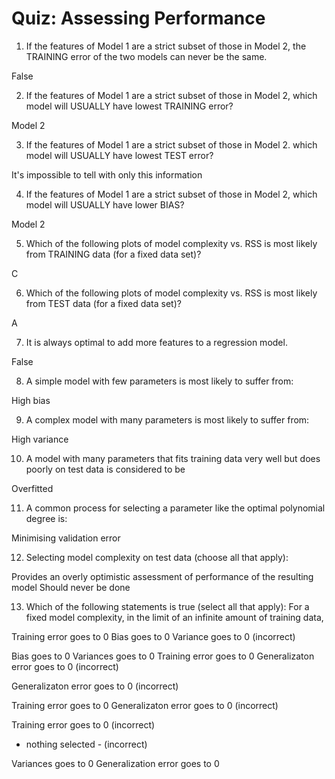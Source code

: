 # Quiz: Assessing Performance

1. If the features of Model 1 are a strict subset of those in Model 2, the TRAINING error of the two models can never be the same.

False

2. If the features of Model 1 are a strict subset of those in Model 2, which model will USUALLY have lowest TRAINING error?

Model 2

3. If the features of Model 1 are a strict subset of those in Model 2. which model will USUALLY have lowest TEST error?

It's impossible to tell with only this information

4. If the features of Model 1 are a strict subset of those in Model 2, which model will USUALLY have lower BIAS?

Model 2

5. Which of the following plots of model complexity vs. RSS is most likely from TRAINING data (for a fixed data set)?

C

6. Which of the following plots of model complexity vs. RSS is most likely from TEST data (for a fixed data set)?

A

7. It is always optimal to add more features to a regression model.

False

8. A simple model with few parameters is most likely to suffer from:

High bias

9. A complex model with many parameters is most likely to suffer from:

High variance

10. A model with many parameters that fits training data very well but does poorly on test data is considered to be

Overfitted

11. A common process for selecting a parameter like the optimal polynomial degree is:

Minimising validation error

12. Selecting model complexity on test data (choose all that apply):

Provides an overly optimistic assessment of performance of the resulting model
Should never be done


13. Which of the following statements is true (select all that apply): For a fixed model complexity, in the limit of an infinite amount of training data,

Training error goes to 0
Bias goes to 0
Variance goes to 0
(incorrect)

Bias goes to 0
Variances goes to 0
Training error goes to 0
Generalizaton error goes to 0
(incorrect)

Generalizaton error goes to 0
(incorrect)

Training error goes to 0
Generalizaton error goes to 0
(incorrect)

Training error goes to 0
(incorrect)

- nothing selected -
(incorrect)

Variances goes to 0
Generalization error goes to 0
